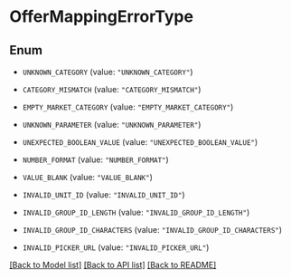 # OfferMappingErrorType

## Enum


* `UNKNOWN_CATEGORY` (value: `"UNKNOWN_CATEGORY"`)

* `CATEGORY_MISMATCH` (value: `"CATEGORY_MISMATCH"`)

* `EMPTY_MARKET_CATEGORY` (value: `"EMPTY_MARKET_CATEGORY"`)

* `UNKNOWN_PARAMETER` (value: `"UNKNOWN_PARAMETER"`)

* `UNEXPECTED_BOOLEAN_VALUE` (value: `"UNEXPECTED_BOOLEAN_VALUE"`)

* `NUMBER_FORMAT` (value: `"NUMBER_FORMAT"`)

* `VALUE_BLANK` (value: `"VALUE_BLANK"`)

* `INVALID_UNIT_ID` (value: `"INVALID_UNIT_ID"`)

* `INVALID_GROUP_ID_LENGTH` (value: `"INVALID_GROUP_ID_LENGTH"`)

* `INVALID_GROUP_ID_CHARACTERS` (value: `"INVALID_GROUP_ID_CHARACTERS"`)

* `INVALID_PICKER_URL` (value: `"INVALID_PICKER_URL"`)


[[Back to Model list]](../README.md#documentation-for-models) [[Back to API list]](../README.md#documentation-for-api-endpoints) [[Back to README]](../README.md)


